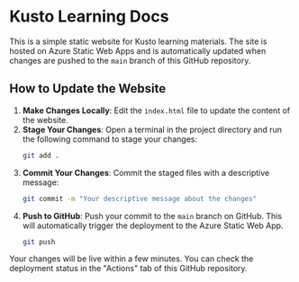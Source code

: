 # Kusto Learning Docs

This is a simple static website for Kusto learning materials. The site is hosted on Azure Static Web Apps and is automatically updated when changes are pushed to the `main` branch of this GitHub repository.

## How to Update the Website

1.  **Make Changes Locally**: Edit the `index.html` file to update the content of the website.
2.  **Stage Your Changes**: Open a terminal in the project directory and run the following command to stage your changes:
    ```bash
    git add .
    ```
3.  **Commit Your Changes**: Commit the staged files with a descriptive message:
    ```bash
    git commit -m "Your descriptive message about the changes"
    ```
4.  **Push to GitHub**: Push your commit to the `main` branch on GitHub. This will automatically trigger the deployment to the Azure Static Web App.
    ```bash
    git push
    ```

Your changes will be live within a few minutes. You can check the deployment status in the "Actions" tab of this GitHub repository.